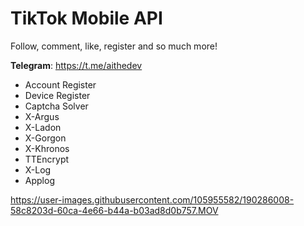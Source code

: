 # TikTok Mobile API

Follow, comment, like, register and so much more!

**Telegram**: https://t.me/aithedev

- Account Register
- Device Register
- Captcha Solver
- X-Argus
- X-Ladon
- X-Gorgon
- X-Khronos
- TTEncrypt
- X-Log
- Applog

https://user-images.githubusercontent.com/105955582/190286008-58c8203d-60ca-4e66-b44a-b03ad8d0b757.MOV

